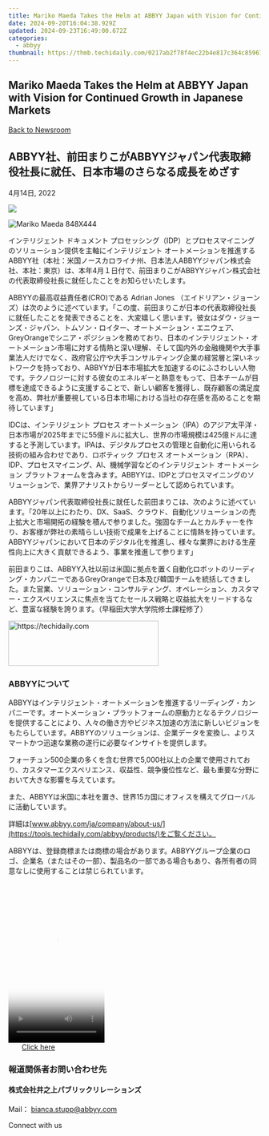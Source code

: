 ```yaml
---
title: Mariko Maeda Takes the Helm at ABBYY Japan with Vision for Continued Growth in Japanese Markets
date: 2024-09-20T16:04:38.929Z
updated: 2024-09-23T16:49:00.672Z
categories:
  - abbyy
thumbnail: https://thmb.techidaily.com/0217ab2f78f4ec22b4e817c364c8596747881cd4ccd50e41e8a2b78b87f09590.jpg
---
```


## Mariko Maeda Takes the Helm at ABBYY Japan with Vision for Continued Growth in Japanese Markets

[Back to Newsroom](https://tools.techidaily.com/abbyy/products/)

## ABBYY社、前田まりこがABBYYジャパン代表取締役社長に就任、日本市場のさらなる成長をめざす

4月14日, 2022

![](https://content.abbyy.com/-/media/project/abbyy/abbyy/branchtemplates/shutterstock_1272462163_1296-x-729.jpg?h=729&iar=0&w=1296)

![Mariko Maeda 848X444](https://static4.abbyy.com/abbyycommedia/35508/april14-848x444.jpg) 

インテリジェント ドキュメント プロセッシング（IDP）とプロセスマイニングのソリューション提供を主軸にインテリジェント オートメーションを推進するABBYY社（本社：米国ノースカロライナ州、日本法人ABBYYジャパン株式会社、本社：東京）は、本年4月１日付で、前田まりこがABBYYジャパン株式会社の代表取締役社長に就任したことをお知らせいたします。

ABBYYの最高収益責任者(CRO)である Adrian Jones （エイドリアン・ジョーンズ）は次のように述べています。「この度、前田まりこが日本の代表取締役社長に就任したことを発表できることを、大変嬉しく思います。彼女はダウ・ジョーンズ・ジャパン、トムソン・ロイター、オートメーション・エニウェア、GreyOrangeでシニア・ポジションを務めており、日本のインテリジェント・オートメーション市場に対する情熱と深い理解、そして国内外の金融機関や大手事業法人だけでなく、政府官公庁や大手コンサルティング企業の経営層と深いネットワークを持っており、ABBYYが日本市場拡大を加速するのにふさわしい人物です。テクノロジーに対する彼女のエネルギーと熱意をもって、日本チームが目標を達成できるように支援することで、新しい顧客を獲得し、既存顧客の満足度を高め、弊社が重要視している日本市場における当社の存在感を高めることを期待しています」

IDCは、インテリジェント プロセス オートメーション（IPA）のアジア太平洋・日本市場が2025年までに55億ドルに拡大し、世界の市場規模は425億ドルに達すると予測しています。IPAは、デジタルプロセスの管理と自動化に用いられる技術の組み合わせであり、ロボティック プロセス オートメーション（RPA）、IDP、プロセスマイニング、AI、機械学習などのインテリジェント オートメーション プラットフォームを含みます。ABBYYは、IDPとプロセスマイニングのソリューションで、業界アナリストからリーダーとして認められています。

ABBYYジャパン代表取締役社長に就任した前田まりこは、次のように述べています。「20年以上にわたり、DX、SaaS、クラウド、自動化ソリューションの売上拡大と市場開拓の経験を積んで参りました。強固なチームとカルチャーを作り、お客様が弊社の素晴らしい技術で成果を上げることに情熱を持っています。 ABBYYジャパンにおいて日本のデジタル化を推進し、様々な業界における生産性向上に大きく貢献できるよう、事業を推進して参ります」

前田まりこは、ABBYY入社以前は米国に拠点を置く自動化ロボットのリーディング・カンパニーであるGreyOrangeで日本及び韓国チームを統括してきました。また営業、ソリューション・コンサルティング、オペレーション、カスタマー・エクスペリエンスに焦点を当てたセールス戦略と収益拡大をリードするなど、豊富な経験を誇ります。（早稲田大学大学院修士課程修了）

<!-- affiliate ads begin -->
<a href="https://aligracehair.sjv.io/c/5597632/1915805/19272" target="_top" id="1915805">
  <img src="//a.impactradius-go.com/display-ad/19272-1915805" border="0" alt="https://techidaily.com" width="300" height="90"/>
</a>
<img height="0" width="0" src="https://aligracehair.sjv.io/i/5597632/1915805/19272" style="position:absolute;visibility:hidden;" border="0" />
<!-- affiliate ads end -->

### ABBYYについて

ABBYYはインテリジェント・オートメーションを推進するリーディング・カンパニーです。オートメーション・プラットフォームの原動力となるテクノロジーを提供することにより、人々の働き方やビジネス加速の方法に新しいビジョンをもたらしています。ABBYYのソリューションは、企業データを変換し、よりスマートかつ迅速な業務の遂行に必要なインサイトを提供します。 

フォーチュン500企業の多くを含む世界で5,000社以上の企業で使用されており、カスタマーエクスペリエンス、収益性、競争優位性など、最も重要な分野において大きな影響を与えています。

また、ABBYYは米国に本社を置き、世界15カ国にオフィスを構えてグローバルに活動しています。

詳細は[www.abbyy.com/ja/company/about-us/](https://tools.techidaily.com/abbyy/products/)をご覧ください。

ABBYYは、登録商標または商標の場合があります。ABBYYグループ企業のロゴ、企業名（またはその一部）、製品名の一部である場合もあり、各所有者の同意なしに使用することは禁じられています。

<!-- affiliate ads begin -->
<span id="1630055">
					<video width="192" height="320" style="cursor:pointer"
           poster="//a.impactradius-go.com/display-clicktoplayimage/1630055.png"
           onclick="if(!this.playClicked){this.play();this.setAttribute('controls',true);this.playClicked=true;}">
	   <source src="//a.impactradius-go.com/display-ad/18460-1630055">
	   <img src="//a.impactradius-go.com/display-clicktoplayimage/1630055.png" style="border: none; height: 100%; width: 100%; object-fit: contain">
	</video>
	<div style="width:120px;text-align:center"><a href="javascript:window.open(decodeURIComponent('https%3A%2F%2Fcaperobbin.sjv.io%2Fc%2F5597632%2F1630055%2F18460'), '_blank');void(0);">Click here</a></div>
</span>
<img height="0" width="0" src="https://imp.pxf.io/i/5597632/1630055/18460" style="position:absolute;visibility:hidden;" border="0" />
<!-- affiliate ads end -->

### 報道関係者お問い合わせ先

#### 株式会社井之上パブリックリレーションズ 

Mail： [bianca.stupp@abbyy.com](https://tools.techidaily.com/abbyy/products/)

Connect with us

<ins class="adsbygoogle"
     style="display:block"
     data-ad-format="autorelaxed"
     data-ad-client="ca-pub-7571918770474297"
     data-ad-slot="1223367746"></ins>

<ins class="adsbygoogle"
     style="display:block"
     data-ad-client="ca-pub-7571918770474297"
     data-ad-slot="8358498916"
     data-ad-format="auto"
     data-full-width-responsive="true"></ins>



